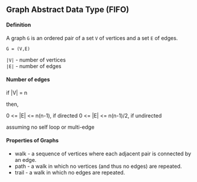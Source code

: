 ## Graph Abstract Data Type (FIFO)

#### Definition

A graph `G` is an ordered pair of a set `V` of vertices and a set `E` of edges.

`G = (V,E)`

`|V|` - number of vertices  
`|E|` - number of edges

#### Number of edges

if |V| = n

then,

0 <= |E| <= n(n-1), if directed
0 <= |E| <= n(n-1)/2, if undirected

assuming no self loop or multi-edge

#### Properties of Graphs

- walk - a sequence of vertices where each adjacent pair is connected by an edge.
- path - a walk in which no vertices (and thus no edges) are repeated.
- trail - a walk in which no edges are repeated.

